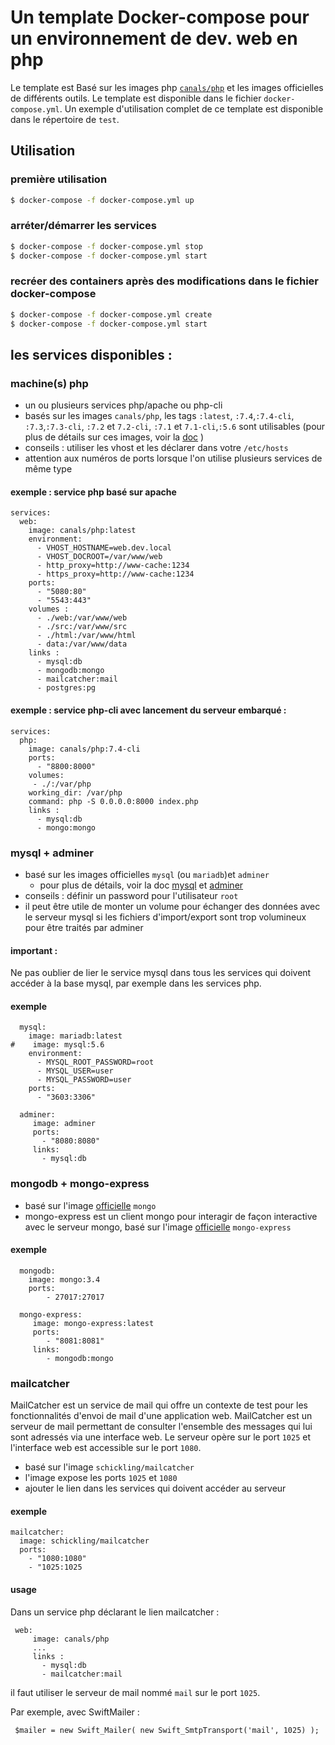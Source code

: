 # Un template Docker-compose pour un environnement de dev. web en php

Le template est Basé sur les images php  [`canals/php`](https://hub.docker.com/r/canals/php/) et les images officielles 
de différents outils. Le template est disponible dans le fichier `docker-compose.yml`. Un exemple d'utilisation complet 
de ce template est disponible dans le répertoire de `test`.

## Utilisation

### première utilisation
```bash
$ docker-compose -f docker-compose.yml up

```

### arréter/démarrer les services
```bash
$ docker-compose -f docker-compose.yml stop
$ docker-compose -f docker-compose.yml start
```

### recréer des containers après des modifications dans le fichier docker-compose
```bash
$ docker-compose -f docker-compose.yml create
$ docker-compose -f docker-compose.yml start
```

## les services disponibles :

### machine(s) php

* un ou plusieurs services php/apache ou php-cli
* basés sur les images `canals/php`, les tags `:latest`, `:7.4`,`:7.4-cli`, `:7.3`,`:7.3-cli`, `:7.2` et `7.2-cli`, `:7.1` 
et `7.1-cli`,`:5.6` sont utilisables (pour plus de détails sur ces images, 
voir la [doc](https://hub.docker.com/r/canals/php/) )
* conseils : utiliser les vhost et les déclarer dans votre `/etc/hosts`
* attention aux numéros de ports lorsque l'on utilise plusieurs services de même type


#### exemple : service php basé sur apache
```
services:
  web:
    image: canals/php:latest
    environment:
      - VHOST_HOSTNAME=web.dev.local
      - VHOST_DOCROOT=/var/www/web
      - http_proxy=http://www-cache:1234
      - https_proxy=http://www-cache:1234
    ports:
      - "5080:80"
      - "5543:443"
    volumes :
      - ./web:/var/www/web
      - ./src:/var/www/src
      - ./html:/var/www/html
      - data:/var/www/data
    links :
      - mysql:db
      - mongodb:mongo
      - mailcatcher:mail
      - postgres:pg
```
#### exemple : service php-cli avec lancement du serveur embarqué : 
```
services:
  php:
    image: canals/php:7.4-cli
    ports:
      - "8800:8000"
    volumes:
     - ./:/var/php
    working_dir: /var/php
    command: php -S 0.0.0.0:8000 index.php
    links :
      - mysql:db
      - mongo:mongo
```

### mysql + adminer

* basé sur les images officielles `mysql` (ou `mariadb`)et `adminer`
    * pour plus de détails, voir la doc [mysql](https://hub.docker.com/_/mysql/) et
     [adminer](https://hub.docker.com/_/adminer/)
* conseils : définir un password pour l'utilisateur `root`
* il peut être utile de monter un volume pour échanger des données avec le serveur mysql
  si les fichiers d'import/export sont trop volumineux pour être traités par adminer

#### important :
Ne pas oublier de lier le service mysql dans tous les services qui doivent accéder à la base
mysql, par exemple dans les services php.

#### exemple

```
  mysql:
    image: mariadb:latest
#    image: mysql:5.6
    environment:
      - MYSQL_ROOT_PASSWORD=root
      - MYSQL_USER=user
      - MYSQL_PASSWORD=user
    ports:
      - "3603:3306"
      
  adminer:
     image: adminer
     ports:
       - "8080:8080"
     links:
       - mysql:db
```

### mongodb + mongo-express

* basé sur l'image [officielle](https://hub.docker.com/_/mongo/) `mongo`
* mongo-express est un client mongo pour interagir de façon interactive avec le serveur mongo,
 basé sur l'image [officielle](https://hub.docker.com/_/mongo-express/) `mongo-express`

#### exemple

```
  mongodb:
    image: mongo:3.4
    ports:
        - 27017:27017

  mongo-express:
     image: mongo-express:latest
     ports:
        - "8081:8081"
     links:
        - mongodb:mongo
```

### mailcatcher
 MailCatcher est un service de mail qui offre un contexte de test pour les
 fonctionnalités d'envoi de mail d'une application web. MailCatcher est un serveur de mail
 permettant de consulter l'ensemble des messages qui lui sont adressés via une interface web.
 Le serveur opère sur le port `1025` et l'interface web est accessible sur le port `1080`.

 * basé sur l'image `schickling/mailcatcher`
 * l'image expose les ports `1025` et `1080`
 * ajouter le lien dans les services qui doivent accéder au serveur

#### exemple
```
mailcatcher:
  image: schickling/mailcatcher
  ports:
    - "1080:1080"
    - "1025:1025
```

#### usage
 Dans un service php déclarant le lien mailcatcher :
```
 web:
     image: canals/php
     ...
     links :
       - mysql:db
       - mailcatcher:mail
```

 il faut utiliser le serveur de mail nommé `mail` sur le port `1025`.

 Par exemple, avec SwiftMailer :
```
 $mailer = new Swift_Mailer( new Swift_SmtpTransport('mail', 1025) );
```

